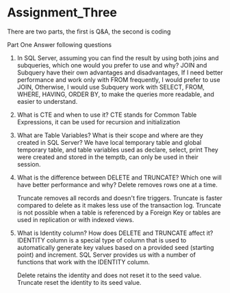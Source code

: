 # Assignment_Three
There are two parts, the first is Q&amp;A, the second is coding

Part One
Answer following questions
1.	In SQL Server, assuming you can find the result by using both joins and subqueries, which one would you prefer to use and why?
    JOIN and Subquery have their own advantages and disadvantages,
    If I need better performance and work only with FROM frequently, I would prefer to use JOIN,
    Otherwise, I would use Subquery work with SELECT, FROM, WHERE, HAVING, ORDER BY, to make the queries more readable,
    and easier to understand.
    
2.	What is CTE and when to use it?
    CTE stands for Common Table Expressions, it can be used for recursion and initialization


3.	What are Table Variables? What is their scope and where are they created in SQL Server?
    We have local temporary table and global temporary table, and table variables used as declare, select, print
    They were created and stored in the temptb, can only be used in their session.



4.	What is the difference between DELETE and TRUNCATE? Which one will have better performance and why?
    Delete removes rows one at a time.
    
    Truncate removes all records and doesn't fire triggers. Truncate is faster compared to delete as it makes less use of the transaction log. 
    Truncate is not possible when a table is referenced by a Foreign Key or tables are used in replication or with indexed views.



5.	What is Identity column? How does DELETE and TRUNCATE affect it?
     IDENTITY column is a special type of column that is used to automatically generate key values based on a provided seed (starting point) and increment. 
     SQL Server provides us with a number of functions that work with the IDENTITY column.
     
    Delete retains the identity and does not reset it to the seed value.
    Truncate reset the identity to its seed value.
